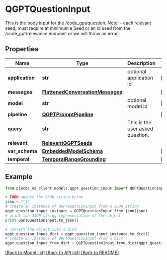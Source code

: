 # QGPTQuestionInput

This is the body input for the /code_gpt/question.  Note: - each relevant seed, must require at minimum a Seed or an id used from the /code_gpt/relevance endpoint or we will throw an error.

## Properties
Name | Type | Description | Notes
------------ | ------------- | ------------- | -------------
**application** | **str** | optional application id | [optional] 
**messages** | [**FlattenedConversationMessages**](FlattenedConversationMessages.md) |  | [optional] 
**model** | **str** | optional model id | [optional] 
**pipeline** | [**QGPTPromptPipeline**](QGPTPromptPipeline.md) |  | [optional] 
**query** | **str** | This is the user asked question. | 
**relevant** | [**RelevantQGPTSeeds**](RelevantQGPTSeeds.md) |  | 
**var_schema** | [**EmbeddedModelSchema**](EmbeddedModelSchema.md) |  | [optional] 
**temporal** | [**TemporalRangeGrounding**](TemporalRangeGrounding.md) |  | [optional] 

## Example

```python
from pieces_os_client.models.qgpt_question_input import QGPTQuestionInput

# TODO update the JSON string below
json = "{}"
# create an instance of QGPTQuestionInput from a JSON string
qgpt_question_input_instance = QGPTQuestionInput.from_json(json)
# print the JSON string representation of the object
print QGPTQuestionInput.to_json()

# convert the object into a dict
qgpt_question_input_dict = qgpt_question_input_instance.to_dict()
# create an instance of QGPTQuestionInput from a dict
qgpt_question_input_from_dict = QGPTQuestionInput.from_dict(qgpt_question_input_dict)
```
[[Back to Model list]](../README.md#documentation-for-models) [[Back to API list]](../README.md#documentation-for-api-endpoints) [[Back to README]](../README.md)


